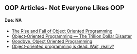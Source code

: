## OOP Articles- Not Everyone Likes OOP
#### Due: NA


* [The Rise and Fall of Object Oriented Programming](one.md)
* [Object-Oriented Programming — The Trillion Dollar Disaster](two.md)
* [Goodbye, Object Oriented Programming](three.md)
* [Object-oriented programming is dead. Wait, really?](four.md)